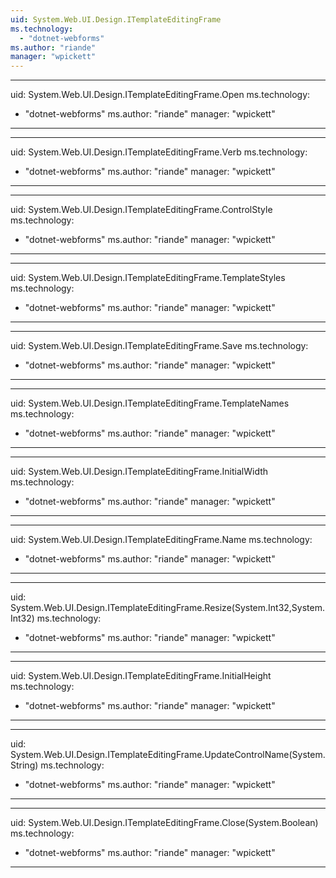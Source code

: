 ```yaml
---
uid: System.Web.UI.Design.ITemplateEditingFrame
ms.technology: 
  - "dotnet-webforms"
ms.author: "riande"
manager: "wpickett"
---
```


---
uid: System.Web.UI.Design.ITemplateEditingFrame.Open
ms.technology: 
  - "dotnet-webforms"
ms.author: "riande"
manager: "wpickett"
---

---
uid: System.Web.UI.Design.ITemplateEditingFrame.Verb
ms.technology: 
  - "dotnet-webforms"
ms.author: "riande"
manager: "wpickett"
---

---
uid: System.Web.UI.Design.ITemplateEditingFrame.ControlStyle
ms.technology: 
  - "dotnet-webforms"
ms.author: "riande"
manager: "wpickett"
---

---
uid: System.Web.UI.Design.ITemplateEditingFrame.TemplateStyles
ms.technology: 
  - "dotnet-webforms"
ms.author: "riande"
manager: "wpickett"
---

---
uid: System.Web.UI.Design.ITemplateEditingFrame.Save
ms.technology: 
  - "dotnet-webforms"
ms.author: "riande"
manager: "wpickett"
---

---
uid: System.Web.UI.Design.ITemplateEditingFrame.TemplateNames
ms.technology: 
  - "dotnet-webforms"
ms.author: "riande"
manager: "wpickett"
---

---
uid: System.Web.UI.Design.ITemplateEditingFrame.InitialWidth
ms.technology: 
  - "dotnet-webforms"
ms.author: "riande"
manager: "wpickett"
---

---
uid: System.Web.UI.Design.ITemplateEditingFrame.Name
ms.technology: 
  - "dotnet-webforms"
ms.author: "riande"
manager: "wpickett"
---

---
uid: System.Web.UI.Design.ITemplateEditingFrame.Resize(System.Int32,System.Int32)
ms.technology: 
  - "dotnet-webforms"
ms.author: "riande"
manager: "wpickett"
---

---
uid: System.Web.UI.Design.ITemplateEditingFrame.InitialHeight
ms.technology: 
  - "dotnet-webforms"
ms.author: "riande"
manager: "wpickett"
---

---
uid: System.Web.UI.Design.ITemplateEditingFrame.UpdateControlName(System.String)
ms.technology: 
  - "dotnet-webforms"
ms.author: "riande"
manager: "wpickett"
---

---
uid: System.Web.UI.Design.ITemplateEditingFrame.Close(System.Boolean)
ms.technology: 
  - "dotnet-webforms"
ms.author: "riande"
manager: "wpickett"
---
